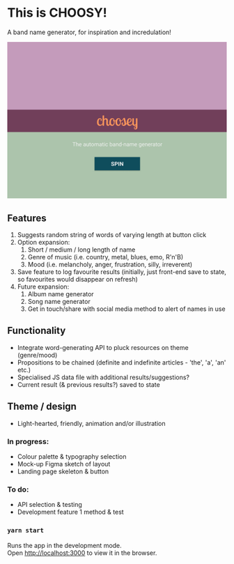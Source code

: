 # This is CHOOSY!
A band name generator, for inspiration and incredulation!

![Choosy landing page mock-up](choosy-landing.jpg)

## Features

1.  Suggests random string of words of varying length at button click
2.  Option expansion:
    1. Short / medium / long length of name
    2. Genre of music (i.e. country, metal, blues, emo, R'n'B)
    3. Mood (i.e. melancholy, anger, frustration, silly, irreverent)
3.  Save feature to log favourite results (initially, just front-end save to state, so favourites would disappear on refresh)
4.  Future expansion:
    1. Album name generator
    2. Song name generator
    3. Get in touch/share with social media method to alert of names in use

## Functionality

*   Integrate word-generating API to pluck resources on theme (genre/mood)
*   Propositions to be chained (definite and indefinite articles - 'the', 'a', 'an' etc.)
*   Specialised JS data file with additional results/suggestions?
*   Current result (& previous results?) saved to state

## Theme / design

*   Light-hearted, friendly, animation and/or illustration

### In progress:

*   Colour palette & typography selection
*   Mock-up Figma sketch of layout
*   Landing page skeleton & button

### To do:

*   API selection & testing
*   Development feature 1 method & test

### `yarn start`

Runs the app in the development mode.\
Open [http://localhost:3000](http://localhost:3000) to view it in the browser.
